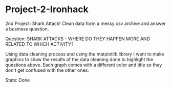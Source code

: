 # Project-2-Ironhack

2nd Project: Shark Attack! Clean data form a messy csv archive and answer a business question.

Question: SHARK ATTACKS - WHERE DO THEY HAPPEN MORE AND RELATED TO WHICH ACTIVITY?

Using data cleaning process and using the matplotlib library I want to make graphics to show the results of the data cleaning done to highlight the questions above. Each graph comes with a different color and title so they don't get confused with the other ones.

Stats: Done
